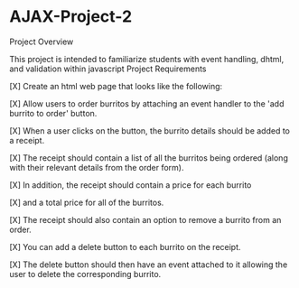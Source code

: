 # AJAX-Project-2

Project Overview

This project is intended to familiarize students with event handling, dhtml, and validation within javascript
Project Requirements

[X] Create an html web page that looks like the following:

[X] Allow users to order burritos by attaching an event handler to the 'add burrito to order' button. 

[X] When a user clicks on the button, the burrito details should be added to a receipt. 

[X] The receipt should contain a list of all the burritos being ordered (along with their relevant details from the order form). 

[X] In addition, the receipt should contain a price for each burrito 

[X] and a total price for all of the burritos.

[X] The receipt should also contain an option to remove a burrito from an order. 

[X] You can add a delete button to each burrito on the receipt. 

[X] The delete button should then have an event attached to it allowing the user to delete the corresponding burrito.